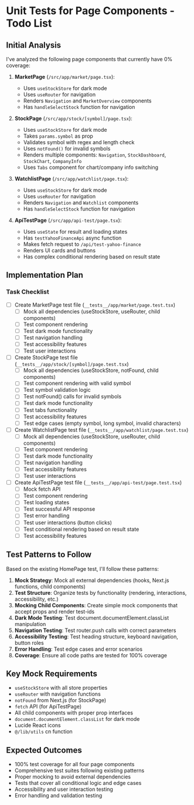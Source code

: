 # Unit Tests for Page Components - Todo List

## Initial Analysis

I've analyzed the following page components that currently have 0% coverage:

1. **MarketPage** (`/src/app/market/page.tsx`):
   - Uses `useStockStore` for dark mode
   - Uses `useRouter` for navigation
   - Renders `Navigation` and `MarketOverview` components
   - Has `handleSelectStock` function for navigation

2. **StockPage** (`/src/app/stock/[symbol]/page.tsx`):
   - Uses `useStockStore` for dark mode
   - Takes `params.symbol` as prop
   - Validates symbol with regex and length check
   - Uses `notFound()` for invalid symbols
   - Renders multiple components: `Navigation`, `StockDashboard`, `StockChart`, `CompanyInfo`
   - Uses `Tabs` component for chart/company info switching

3. **WatchlistPage** (`/src/app/watchlist/page.tsx`):
   - Uses `useStockStore` for dark mode
   - Uses `useRouter` for navigation
   - Renders `Navigation` and `Watchlist` components
   - Has `handleSelectStock` function for navigation

4. **ApiTestPage** (`/src/app/api-test/page.tsx`):
   - Uses `useState` for result and loading states
   - Has `testYahooFinanceApi` async function
   - Makes fetch request to `/api/test-yahoo-finance`
   - Renders UI cards and buttons
   - Has complex conditional rendering based on result state

## Implementation Plan

### Task Checklist

- [ ] Create MarketPage test file (`__tests__/app/market/page.test.tsx`)
  - [ ] Mock all dependencies (useStockStore, useRouter, child components)
  - [ ] Test component rendering
  - [ ] Test dark mode functionality
  - [ ] Test navigation handling
  - [ ] Test accessibility features
  - [ ] Test user interactions

- [ ] Create StockPage test file (`__tests__/app/stock/[symbol]/page.test.tsx`)
  - [ ] Mock all dependencies (useStockStore, notFound, child components)
  - [ ] Test component rendering with valid symbol
  - [ ] Test symbol validation logic
  - [ ] Test notFound() calls for invalid symbols
  - [ ] Test dark mode functionality
  - [ ] Test tabs functionality
  - [ ] Test accessibility features
  - [ ] Test edge cases (empty symbol, long symbol, invalid characters)

- [ ] Create WatchlistPage test file (`__tests__/app/watchlist/page.test.tsx`)
  - [ ] Mock all dependencies (useStockStore, useRouter, child components)
  - [ ] Test component rendering
  - [ ] Test dark mode functionality
  - [ ] Test navigation handling
  - [ ] Test accessibility features
  - [ ] Test user interactions

- [ ] Create ApiTestPage test file (`__tests__/app/api-test/page.test.tsx`)
  - [ ] Mock fetch API
  - [ ] Test component rendering
  - [ ] Test loading states
  - [ ] Test successful API response
  - [ ] Test error handling
  - [ ] Test user interactions (button clicks)
  - [ ] Test conditional rendering based on result state
  - [ ] Test accessibility features

## Test Patterns to Follow

Based on the existing HomePage test, I'll follow these patterns:

1. **Mock Strategy**: Mock all external dependencies (hooks, Next.js functions, child components)
2. **Test Structure**: Organize tests by functionality (rendering, interactions, accessibility, etc.)
3. **Mocking Child Components**: Create simple mock components that accept props and render test-ids
4. **Dark Mode Testing**: Test document.documentElement.classList manipulation
5. **Navigation Testing**: Test router.push calls with correct parameters
6. **Accessibility Testing**: Test heading structure, keyboard navigation, button roles
7. **Error Handling**: Test edge cases and error scenarios
8. **Coverage**: Ensure all code paths are tested for 100% coverage

## Key Mock Requirements

- `useStockStore` with all store properties
- `useRouter` with navigation functions
- `notFound` from Next.js (for StockPage)
- `fetch` API (for ApiTestPage)
- All child components with proper prop interfaces
- `document.documentElement.classList` for dark mode
- Lucide React icons
- `@/lib/utils` cn function

## Expected Outcomes

- 100% test coverage for all four page components
- Comprehensive test suites following existing patterns
- Proper mocking to avoid external dependencies
- Tests that cover all conditional logic and edge cases
- Accessibility and user interaction testing
- Error handling and validation testing